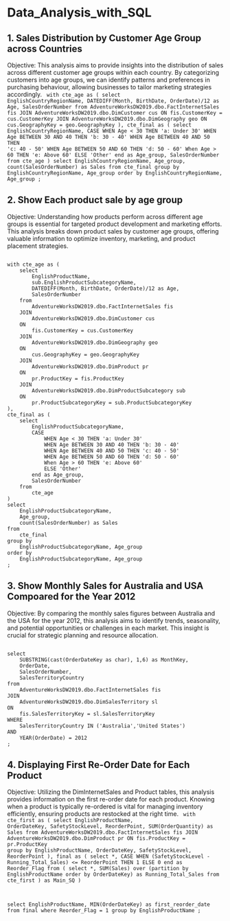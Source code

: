 # Data_Analysis_with_SQL
## 1. Sales Distribution by Customer Age Group across Countries
Objective: This analysis aims to provide insights into the distribution of sales across different customer age groups within each country. By categorizing customers into age groups, we can identify patterns and preferences in purchasing behaviour, allowing businesses to tailor marketing strategies accordingly.
<code>
with cte_age as (
	select 
		EnglishCountryRegionName,
		DATEDIFF(Month, BirthDate, OrderDate)/12 as Age,
		SalesOrderNumber
	from
		AdventureWorksDW2019.dbo.FactInternetSales fis
	JOIN
		AdventureWorksDW2019.dbo.DimCustomer cus
	ON
		fis.CustomerKey = cus.CustomerKey
	JOIN
		AdventureWorksDW2019.dbo.DimGeography geo
	ON
		cus.GeographyKey = geo.GeographyKey
),
cte_final as (
	select 
		EnglishCountryRegionName,
		CASE
			WHEN Age < 30 THEN 'a: Under 30'
			WHEN Age BETWEEN 30 AND 40 THEN 'b: 30 - 40'
			WHEN Age BETWEEN 40 AND 50 THEN 'c: 40 - 50'
			WHEN Age BETWEEN 50 AND 60 THEN 'd: 50 - 60'
			When Age > 60 THEN 'e: Above 60'
			ELSE 'Other'
		end as Age_group,
		SalesOrderNumber
	from 
		cte_age
)
select 
	EnglishCountryRegionName, 
	Age_group, 
	count(SalesOrderNumber) as Sales 
from 
	cte_final
group by 
	EnglishCountryRegionName, Age_group
order by 
	EnglishCountryRegionName, Age_group
;
</code>

## 2. Show Each product sale by age group
Objective: Understanding how products perform across different age groups is essential for targeted product development and marketing efforts. This analysis breaks down product sales by customer age groups, offering valuable information to optimize inventory, marketing, and product placement strategies.

<code>
with cte_age as (
	select 
		EnglishProductName,
		sub.EnglishProductSubcategoryName,
		DATEDIFF(Month, BirthDate, OrderDate)/12 as Age,
		SalesOrderNumber
	from
		AdventureWorksDW2019.dbo.FactInternetSales fis
	JOIN
		AdventureWorksDW2019.dbo.DimCustomer cus
	ON
		fis.CustomerKey = cus.CustomerKey
	JOIN
		AdventureWorksDW2019.dbo.DimGeography geo
	ON
		cus.GeographyKey = geo.GeographyKey
	JOIN
		AdventureWorksDW2019.dbo.DimProduct pr
	ON
		pr.ProductKey = fis.ProductKey
	JOIN
		AdventureWorksDW2019.dbo.DimProductSubcategory sub
	ON
		pr.ProductSubcategoryKey = sub.ProductSubcategoryKey
),
cte_final as (
	select 
		EnglishProductSubcategoryName,
		CASE
			WHEN Age < 30 THEN 'a: Under 30'
			WHEN Age BETWEEN 30 AND 40 THEN 'b: 30 - 40'
			WHEN Age BETWEEN 40 AND 50 THEN 'c: 40 - 50'
			WHEN Age BETWEEN 50 AND 60 THEN 'd: 50 - 60'
			When Age > 60 THEN 'e: Above 60'
			ELSE 'Other'
		end as Age_group,
		SalesOrderNumber
	from 
		cte_age
)
select 
	EnglishProductSubcategoryName, 
	Age_group, 
	count(SalesOrderNumber) as Sales 
from 
	cte_final
group by 
	EnglishProductSubcategoryName, Age_group
order by 
	EnglishProductSubcategoryName, Age_group
;
</code>

## 3. Show Monthly Sales for Australia and USA Compoared for the Year 2012

Objective: By comparing the monthly sales figures between Australia and the USA for the year 2012, this analysis aims to identify trends, seasonality, and potential opportunities or challenges in each market. This insight is crucial for strategic planning and resource allocation. 

<code>
select 
	SUBSTRING(cast(OrderDateKey as char), 1,6) as MonthKey,
	OrderDate,
	SalesOrderNumber,
	SalesTerritoryCountry
from
	AdventureWorksDW2019.dbo.FactInternetSales fis
JOIN
	AdventureWorksDW2019.dbo.DimSalesTerritory sl
ON
	fis.SalesTerritoryKey = sl.SalesTerritoryKey
WHERE 
	SalesTerritoryCountry IN ('Australia','United States')
AND
	YEAR(OrderDate) = 2012
;
</code>

## 4. Displaying First Re-Order Date for Each Product

Objective: Utilizing the DimInternetSales and Product tables, this analysis provides information on the first re-order date for each product. Knowing when a product is typically re-ordered is vital for managing inventory efficiently, ensuring products are restocked at the right time.
<code>
with cte_first as (
select
	EnglishProductName,
	OrderDateKey,
	SafetyStockLevel,
	ReorderPoint,
	SUM(OrderQuantity) as Sales
from 
	AdventureWorksDW2019.dbo.FactInternetSales fis
JOIN 
	AdventureWorksDW2019.dbo.DimProduct pr
ON
	fis.ProductKey = pr.ProductKey
group by 
	EnglishProductName,
	OrderDateKey,
	SafetyStockLevel,
	ReorderPoint
),
final as (
	select 
		*, 
		CASE WHEN (SafetyStockLevel - Running_Total_Sales) <= ReorderPoint THEN 1 ELSE 0 end as Reorder_Flag
	from
		(
			select 
				*, 
				SUM(Sales) over (partition by EnglishProductName order by OrderDateKey) as Running_Total_Sales 
			from cte_first
		) as Main_SQ
)

select 
	EnglishProductName, 
	MIN(OrderDateKey) as first_reorder_date 
from 
	final
where 
	Reorder_Flag = 1
group by 
	EnglishProductName
;
</code>